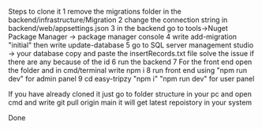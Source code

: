 Steps to clone it 
    1 remove the migrations folder in the backend/infrastructure/Migration
    2 change the connection string in backend/web/appsettings.json
    3 in the backend go to tools->Nuget Package Manager -> package manager console
    4 write add-migration "initial" then write update-database 
    5 go to SQL server management studio -> your database copy and paste the insertRecords.txt file solve the issue if there are any because of the id 
    6 run the backend 
    7 For the front end open the folder and in cmd/terminal write npm i 
    8 run front end using "npm run dev" for admin panel
    9 cd easy-tripzy "npm i" "npm run dev" for user panel 

If you have already cloned it just go to folder structure in your pc and open cmd and write git pull origin main it will get latest repoistory in your system   

Done
